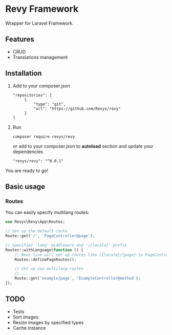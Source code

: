 # Revy Framework

Wrapper for Laravel Framework.

## Features
- CRUD
- Translations management

## Installation

1. Add to your composer.json
    ```
    "repositories": [
         {
             "type": "git",
             "url": "https://github.com/Revys/revy"
         }
    ]
    ```
3. Run 
    ```
    composer require revys/revy
    ```
    or add to your composer.json to **autoload** section and update your dependencies
    ```
    "revys/revy": "^0.0.1"
    ```
    
You are ready to go!



## Basic usage

### Routes 
You can easily specify multilang routes:
```php
use Revys\Revy\App\Routes;

// Set up the default route
Route::get('/', 'PageController@page');

// Specifies 'lang' middleware and '/{locale}' prefix 
Routes::withLanguage(function () {
    // Next line will set up routes like /{locale}/{page} to PageController@page
    Routes::definePageRoutes();

    // Set up you multilang routes
    // ...
    Route::get('example/page', 'ExampleController@method');
});
```


## TODO
- Tests
- Sort images
- Resize images by specified types
- Cache instance
